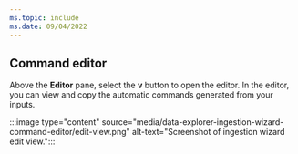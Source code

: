 ```yaml
---
ms.topic: include
ms.date: 09/04/2022
---
```

## Command editor

 Above the **Editor** pane, select the **v** button to open the editor. In the editor, you can view and copy the automatic commands generated from your inputs.

:::image type="content" source="media/data-explorer-ingestion-wizard-command-editor/edit-view.png" alt-text="Screenshot of ingestion wizard edit view.":::